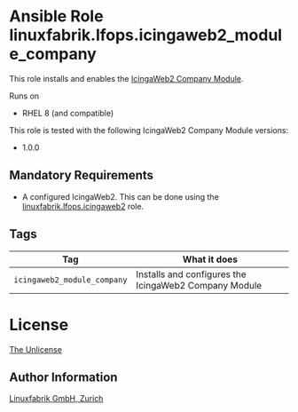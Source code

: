 # Ansible Role linuxfabrik.lfops.icingaweb2_module_company

This role installs and enables the [IcingaWeb2 Company Module](https://github.com/Icinga/icingaweb2-theme-company).

Runs on

* RHEL 8 (and compatible)

This role is tested with the following IcingaWeb2 Company Module versions:

* 1.0.0


## Mandatory Requirements

* A configured IcingaWeb2. This can be done using the [linuxfabrik.lfops.icingaweb2](https://github.com/linuxfabrik/lfops/tree/main/roles/icingaweb2) role.


## Tags

| Tag                         | What it does                                          |
| ---                         | ------------                                          |
| `icingaweb2_module_company` | Installs and configures the IcingaWeb2 Company Module |


# License

[The Unlicense](https://unlicense.org/)


## Author Information

[Linuxfabrik GmbH, Zurich](https://www.linuxfabrik.ch)
